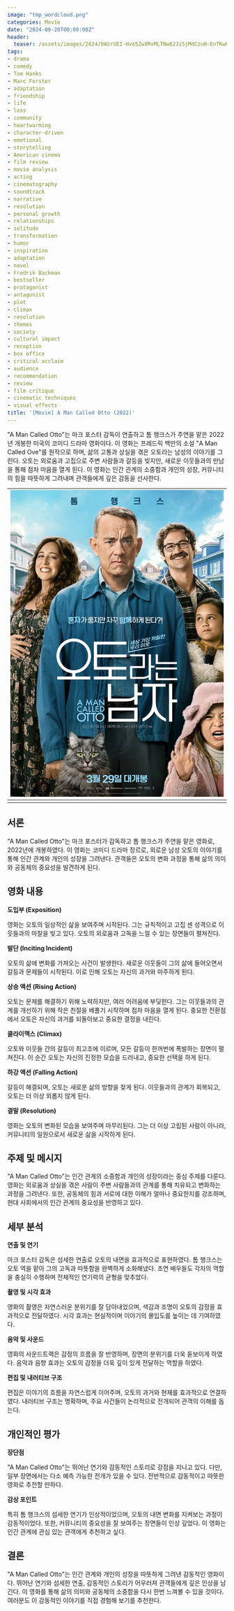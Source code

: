 ```yaml
---
image: "tmp_wordcloud.png"
categories: Movie
date: "2024-09-20T00:00:00Z"
header:
  teaser: /assets/images/2024/bWzrUEI-HveSZwXRvMLTNw62JiSjMdCzuH-EnTKwRGeTKaMrBiuqeLrb1PjjqkRKYbuDm13IzHnCQX78a2L_yMUCZsHvm-qNNe2qUGmcOqGnbVv7mTJ1o4QpmYAWaiFXbshZSFNj7Y-GEpvrQz37cw.webp
tags:
- drama
- comedy
- Tom Hanks
- Marc Forster
- adaptation
- friendship
- life
- loss
- community
- heartwarming
- character-driven
- emotional
- storytelling
- American cinema
- film review
- movie analysis
- acting
- cinematography
- soundtrack
- narrative
- resolution
- personal growth
- relationships
- solitude
- transformation
- humor
- inspiration
- adaptation
- novel
- Fredrik Backman
- bestseller
- protagonist
- antagonist
- plot
- climax
- resolution
- themes
- society
- cultural impact
- reception
- box office
- critical acclaim
- audience
- recommendation
- review
- film critique
- cinematic techniques
- visual effects
title: '[Movie] A Man Called Otto (2022)'
---
```


"A Man Called Otto"는 마크 포스터 감독이 연출하고 톰 행크스가 주연을 맡은 2022년 개봉한 미국의 코미디 드라마 영화이다. 이 영화는 프레드릭 백만의 소설 "A Man Called Ove"를 원작으로 하며, 삶의 고통과 상실을 겪은 오토라는 남성의 이야기를 그린다. 오토는 외로움과 고집으로 주변 사람들과 갈등을 빚지만, 새로운 이웃들과의 만남을 통해 점차 마음을 열게 된다. 이 영화는 인간 관계의 소중함과 개인의 성장, 커뮤니티의 힘을 따뜻하게 그려내며 관객들에게 깊은 감동을 선사한다.

|![](/assets/images/2024/bWzrUEI-HveSZwXRvMLTNw62JiSjMdCzuH-EnTKwRGeTKaMrBiuqeLrb1PjjqkRKYbuDm13IzHnCQX78a2L_yMUCZsHvm-qNNe2qUGmcOqGnbVv7mTJ1o4QpmYAWaiFXbshZSFNj7Y-GEpvrQz37cw.webp)|
|:---:|
||

## 서론

"A Man Called Otto"는 마크 포스터가 감독하고 톰 행크스가 주연을 맡은 영화로, 2022년에 개봉하였다. 이 영화는 코미디 드라마 장르로, 외로운 남성 오토의 이야기를 통해 인간 관계와 개인의 성장을 그려낸다. 관객들은 오토의 변화 과정을 통해 삶의 의미와 공동체의 중요성을 발견하게 된다.

## 영화 내용

**도입부 (Exposition)**

영화는 오토의 일상적인 삶을 보여주며 시작된다. 그는 규칙적이고 고집 센 성격으로 이웃들과의 마찰을 빚고 있다. 오토의 외로움과 고독을 느낄 수 있는 장면들이 펼쳐진다.

**발단 (Inciting Incident)**

오토의 삶에 변화를 가져오는 사건이 발생한다. 새로운 이웃들이 그의 삶에 들어오면서 갈등과 문제들이 시작된다. 이로 인해 오토는 자신의 과거와 마주하게 된다.

**상승 액션 (Rising Action)**

오토는 문제를 해결하기 위해 노력하지만, 여러 어려움에 부딪힌다. 그는 이웃들과의 관계를 개선하기 위해 작은 친절을 베풀기 시작하며 점차 마음을 열게 된다. 중요한 전환점에서 오토은 자신의 과거를 되돌아보고 중요한 결정을 내린다.

**클라이맥스 (Climax)**

오토와 이웃들 간의 갈등이 최고조에 이르며, 모든 갈등이 한꺼번에 폭발하는 장면이 펼쳐진다. 이 순간 오토는 자신의 진정한 모습을 드러내고, 중요한 선택을 하게 된다.

**하강 액션 (Falling Action)**

갈등이 해결되며, 오토는 새로운 삶의 방향을 찾게 된다. 이웃들과의 관계가 회복되고, 오토는 더 이상 외롭지 않게 된다.

**결말 (Resolution)**

영화는 오토의 변화된 모습을 보여주며 마무리된다. 그는 더 이상 고립된 사람이 아니라, 커뮤니티의 일원으로서 새로운 삶을 시작하게 된다.

## 주제 및 메시지

"A Man Called Otto"는 인간 관계의 소중함과 개인의 성장이라는 중심 주제를 다룬다. 영화는 외로움과 상실을 겪은 사람이 주변 사람들과의 관계를 통해 치유되고 변화하는 과정을 그려낸다. 또한, 공동체의 힘과 서로에 대한 이해가 얼마나 중요한지를 강조하며, 현대 사회에서의 인간 관계의 중요성을 반영하고 있다.

## 세부 분석

**연출 및 연기**

마크 포스터 감독은 섬세한 연출로 오토의 내면을 효과적으로 표현하였다. 톰 행크스는 오토 역을 맡아 그의 고독과 따뜻함을 완벽하게 소화해냈다. 조연 배우들도 각자의 역할을 충실히 수행하며 전체적인 연기력의 균형을 맞추었다.

**촬영 및 시각 효과**

영화의 촬영은 자연스러운 분위기를 잘 담아내었으며, 색감과 조명이 오토의 감정을 효과적으로 전달하였다. 시각 효과는 현실적이며 이야기의 몰입도를 높이는 데 기여하였다.

**음악 및 사운드**

영화의 사운드트랙은 감정의 흐름을 잘 반영하며, 장면의 분위기를 더욱 돋보이게 하였다. 음악과 음향 효과는 오토의 감정을 더욱 깊이 있게 전달하는 역할을 하였다.

**편집 및 내러티브 구조**

편집은 이야기의 흐름을 자연스럽게 이어주며, 오토의 과거와 현재를 효과적으로 연결하였다. 내러티브 구조는 명확하며, 주요 사건들이 논리적으로 전개되어 관객의 이해를 돕는다.

## 개인적인 평가

**장단점**

"A Man Called Otto"는 뛰어난 연기와 감동적인 스토리로 강점을 지니고 있다. 다만, 일부 장면에서는 다소 예측 가능한 전개가 있을 수 있다. 전반적으로 감동적이고 따뜻한 영화로 추천할 만하다.

**감상 포인트**

특히 톰 행크스의 섬세한 연기가 인상적이었으며, 오토의 내면 변화를 지켜보는 과정이 감동적이었다. 또한, 커뮤니티의 중요성을 잘 보여주는 장면들이 인상 깊었다. 이 영화는 인간 관계에 관심 있는 관객에게 추천하고 싶다.

## 결론

"A Man Called Otto"는 인간 관계와 개인의 성장을 따뜻하게 그려낸 감동적인 영화이다. 뛰어난 연기와 섬세한 연출, 감동적인 스토리가 어우러져 관객들에게 깊은 인상을 남긴다. 이 영화를 통해 삶의 의미와 공동체의 소중함을 다시 한번 느껴볼 수 있을 것이다. 여러분도 이 감동적인 이야기를 직접 경험해 보기를 추천한다.
